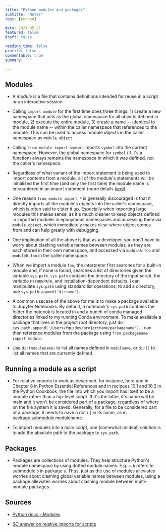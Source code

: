 ```yaml
---
title: "Python modules and packages"
subtitle: "Notes"
tags: [python]

date: 2021-05-21
featured: false
draft: false

reading_time: false
profile: false
commentable: true
summary: " "

---
```


## Modules

- A *module* is a file that contains definitions intended for reuse in a script
  or an interactive session.

- Calling `import module` for the first time does three things: 1) create a new
  namespace that acts as the global namespace for all objects defined in module,
  2) execute the entire module, 3) create a name -- identical to the module name
  -- within the caller namespace that references to the module. This can be used
  to access module objects in the caller namespace as `module.object`.

- Calling `from module import symbol` imports `symbol` into the current
  namespace. However, the global namespace for `symbol` (if it's a function)
  always remains the namespace in which it was defined, not the caller's
  namespace.

- Regardless of what variant of the import statement is being used to import
  contents from a module, all of the module's statements will be initialised the
  first time (and only the first time) the module name is encountered in an
  import statement (more details
  [here](https://docs.python.org/3/tutorial/modules.html#more-on-modules)).

- One reason `from module import *` is generally discouraged is that it directly
  imports all the module's objects into the caller's namespace, which is often
  said to cluter it up. Especially when importing large modules this makes
  sense, as it's much cleaner to keep objects defined in imported modules in
  eponymous namespaces and accessing them via `module.object`, which immediately
  makes clear where object comes from and can help greatly with debugging.

- One implication of all the above is that as a developer, you don't have to
  worry about clashing variable names between modules, as they are each stored
  in their own namespace, and accessed via `moduleA.foo` and `moduleB.foo` in
  the caller namespace.

- When we import a module `foo`, the interpreter first searches for a built-in
  module and, if none is found, searches a list of directories given the
  variable `sys.path`. `sys.path` contains the directory of the input script,
  the variable `PYTHONPATH`, and installation-dependent defaults. I can
  manipulate `sys.path` using standard list operations; to add a directory, use
  `sys.path.append('dirname')`.

- A common usecase of the above for me is to make a package available to Jupyter
  Notebooks. By default, a notebook's `sys.path` contains the folder the noteook
  is located in and a bunch of conda managed directories linked to my running
  Conda environment. To make available a package that lives in the project root
  directory, just do
  `sys.path.append('/Users/fgu/dev/projectname/packagename')`. I can then
  reference modules from the package using `from packagename import module`.

- Use `dir(modulename)` to list all names defined in `modulname`, or `dir()` to
  list all names that are currently defined.


## Running a module as a script

- For relative imports to work as described, for instance, here and in Chapter 8
  in Python Essential References and in recipees 10.1 and 10.3 in the Python
  Cookbook, the file into which you import has itself to be a module rather than
  a top-level script. If it's the latter, it's name will be main and it won't be
  considered part of a package, regardless of where on the file system it is
  saved. Generally, for a file to be considered part of a package, it needs to
  nave a dot (.) in its name, as in package.submodule.modulename.

- To import modules into a main script, one (somewhat unideal) solution is to
  add the absolute path to the package to `sys.path`.


## Packages

- Packages are collections of modules. They help structure Python's module
  namespace by using dotted module names. E.g. `a.b` refers to submodule `b` in
  package `a`. Thus, just as the use of modules alleviates worries about
  clashing global variable names between modules, using a package alleviates
  worries about clashing module between multi-module packages.



## Sources

- [Python docs -
  Modules](https://docs.python.org/3/tutorial/modules.html#executing-modules-as-scripts)

- [SO answer on relative imports for
  scripts](https://stackoverflow.com/questions/14132789/relative-imports-in-python-2-7/14132912#14132912)


